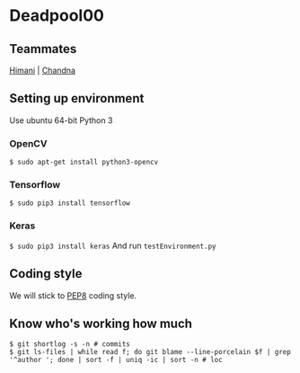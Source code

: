 # Deadpool00
## Teammates
[Himani](https://github.com/HimaniRathi/Deadpool00) | [Chandna](https://github.com/IamChandna/Deadpool00)
## Setting up environment
Use ubuntu 64-bit Python 3
### OpenCV
`$ sudo apt-get install python3-opencv`
### Tensorflow
`$ sudo pip3 install tensorflow`
### Keras
`$ sudo pip3 install keras`
And run `testEnvironment.py`
###
## Coding style
We will stick to [PEP8](https://www.python.org/dev/peps/pep-0008/) coding style.

## Know who's working how much
````
$ git shortlog -s -n # commits
$ git ls-files | while read f; do git blame --line-porcelain $f | grep '^author '; done | sort -f | uniq -ic | sort -n # loc
````
